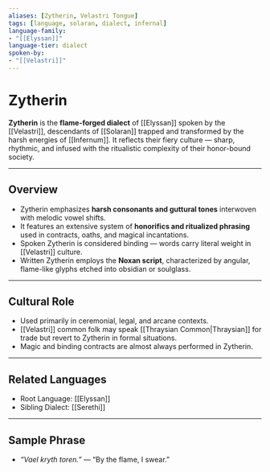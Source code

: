 ```yaml
---
aliases: [Zytherin, Velastri Tongue]
tags: [language, solaran, dialect, infernal]
language-family: 
- "[[Elyssan]]"
language-tier: dialect
spoken-by: 
- "[[Velastri]]"
---
```


# Zytherin

**Zytherin** is the **flame-forged dialect** of [[Elyssan]] spoken by the [[Velastri]], descendants of [[Solaran]] trapped and transformed by the harsh energies of [[Infernum]]. It reflects their fiery culture — sharp, rhythmic, and infused with the ritualistic complexity of their honor-bound society.

---

## Overview

- Zytherin emphasizes **harsh consonants and guttural tones** interwoven with melodic vowel shifts.
- It features an extensive system of **honorifics and ritualized phrasing** used in contracts, oaths, and magical incantations.
- Spoken Zytherin is considered binding — words carry literal weight in [[Velastri]] culture.
- Written Zytherin employs the **Noxan script**, characterized by angular, flame-like glyphs etched into obsidian or soulglass.

---

## Cultural Role

- Used primarily in ceremonial, legal, and arcane contexts.
- [[Velastri]] common folk may speak [[Thraysian Common|Thraysian]] for trade but revert to Zytherin in formal situations.
- Magic and binding contracts are almost always performed in Zytherin.

---

## Related Languages

- Root Language: [[Elyssan]]
- Sibling Dialect: [[Serethi]]

---

## Sample Phrase

- *“Vael kryth toren.”* — “By the flame, I swear.”

